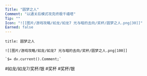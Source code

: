 ```yaml
---
Title: "圆梦之人"
Comment: "以通关后模式攻克终极千禧塔"
Tip: ""
Icon: "![[图片/游戏攻略/如龙/如龙7 光与暗的去向/奖杯/圆梦之人.png|30]]"
Earned: false
---
```

```ad-common-silver-trophy
title: 圆梦之人

![[图片/游戏攻略/如龙/如龙7 光与暗的去向/奖杯/圆梦之人.png|100]]

`$= dv.current().Comment;`

```

#如龙/如龙7/奖杯/银 #奖杯 #奖杯/银

